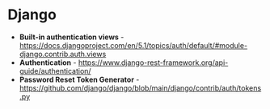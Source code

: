 # Django

- **Built-in authentication views** - https://docs.djangoproject.com/en/5.1/topics/auth/default/#module-django.contrib.auth.views
- **Authentication** - https://www.django-rest-framework.org/api-guide/authentication/
- **Password Reset Token Generator** - https://github.com/django/django/blob/main/django/contrib/auth/tokens.py
  
